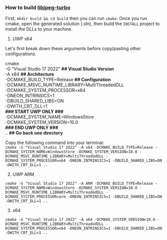 ### How to build [libjpeg-turbo](https://github.com/libjpeg-turbo/libjpeg-turbo)

First, `mkdir build && cd build` then you can run `cmake`. Once you run cmake, open the generated solution (.sln), then build the `INSTALL` project to install the DLLs to your machine.

1. UWP x64

Let's first break down these arguments before copy/pasting other configurations.

cmake<br>
-G "Visual Studio 17 2022" <b>## Visual Studio Version</b><br> 
-A x64 <b>## Architecture</b><br>
-DCMAKE_BUILD_TYPE=Release <b>## Configuration</b><br> 
-DCMAKE_MSVC_RUNTIME_LIBRARY=MultiThreadedDLL<br>
-DCMAKE_SYSTEM_PROCESSOR=x64<br>
-DNEON_INTRINSICS=1<br>
-DBUILD_SHARED_LIBS=ON<br>
-DWITH_CRT_DLL=1<br>
<b>### START UWP ONLY ###</b><br>
-DCMAKE_SYSTEM_NAME=WindowsStore<br> -DCMAKE_SYSTEM_VERSION=10.0<br>
<b>### END UWP ONLY ###</b><br>
.. <b>## Go back one directory</b>

Copy the following command into your terminal:\
`cmake -G "Visual Studio 17 2022" -A x64 -DCMAKE_BUILD_TYPE=Release -DCMAKE_SYSTEM_NAME=WindowsStore -DCMAKE_SYSTEM_VERSION=10.0 -DCMAKE_MSVC_RUNTIME_LIBRARY=MultiThreadedDLL -DCMAKE_SYSTEM_PROCESSOR=x64 -DNEON_INTRINSICS=1 -DBUILD_SHARED_LIBS=ON -DWITH_CRT_DLL=1 ..`

2. UWP ARM

`cmake
-G "Visual Studio 17 2022"
-A ARM
-DCMAKE_BUILD_TYPE=Release
-DCMAKE_SYSTEM_NAME=WindowsStore
-DCMAKE_SYSTEM_VERSION=10.0
-DCMAKE_MSVC_RUNTIME_LIBRARY=MultiThreadedDLL
-DCMAKE_SYSTEM_PROCESSOR=arm
-DNEON_INTRINSICS=1
-DBUILD_SHARED_LIBS=ON
-DWITH_CRT_DLL=1
..`

3. x64

`cmake -G "Visual Studio 17 2022" -A x64 -DCMAKE_SYSTEM_VERSION=10.0 -DCMAKE_MSVC_RUNTIME_LIBRARY=MultiThreadedDLL -DCMAKE_SYSTEM_PROCESSOR=x64 -DNEON_INTRINSICS=1 -DBUILD_SHARED_LIBS=ON -DWITH_CRT_DLL=1 ..`
